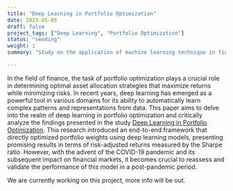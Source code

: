 ```yaml
---
title: "Deep Learning in Portfolio Optimization"
date: 2023-05-05
draft: false
project_tags: ["Deep Learning", "Portfolio Optimization"]
status: "seeding"
weight: 1
summary: "Study on the application of machine learning technique in finance"

---
```

In the field of finance, the task of portfolio optimization plays a crucial role in determining optimal asset allocation strategies that maximize returns while minimizing risks. In recent years, deep learning has emerged as a powerful tool in various domains for its ability to automatically learn complex patterns and representations from data. This paper aims to delve into the realm of deep learning in portfolio optimization and critically analyze the findings presented in the study [Deep Learning in Portfolio Optimization](https://arxiv.org/abs/2005.13665). This research introduced an end-to-end framework that directly optimized portfolio weights using deep learning models, presenting promising results in terms of risk-adjusted returns measured by the Sharpe ratio. However, with the advent of the COVID-19 pandemic and its subsequent impact on financial markets, it becomes crucial to reassess and validate the performance of this model in a post-pandemic period.

We are currently working on this project, more info will be out.